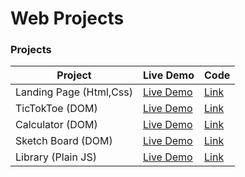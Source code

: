 # Web Projects

###  Projects
| Project | Live Demo | Code |
| ----------- | ----------- | ---------- |
| Landing Page (Html,Css) | [Live Demo](https://novojitdas.github.io/web-projects/landing-page/) | [Link](https://github.com/novojitdas/web-projects/tree/main/landing-page)
| TicTokToe (DOM) | [Live Demo](https://novojitdas.github.io/web-projects/DOM/tictoktoe/) | [Link](https://github.com/novojitdas/web-projects/tree/main/DOM/tictoktoe)
| Calculator (DOM) | [Live Demo](https://novojitdas.github.io/web-projects/DOM/calculator/) | [Link](https://github.com/novojitdas/web-projects/tree/main/DOM/calculator)
| Sketch Board (DOM) | [Live Demo](https://novojitdas.github.io/web-projects/DOM/sketch/) | [Link](https://github.com/novojitdas/web-projects/tree/main/DOM/sketch) 
| Library (Plain JS) | [Live Demo](https://novojitdas.github.io/web-projects/js/Library/) | [Link](https://github.com/novojitdas/web-projects/tree/main/js/Library) 
